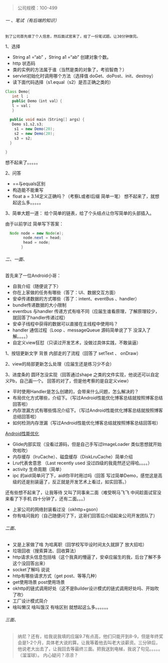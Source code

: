
>公司规模：100-499


###### 一 、笔试（有后端的知识）
```
到了公司首先填了个人信息，然后面试官来了，给了一份笔试题。让30分钟做完。
```
1、选择
- String a1 =“ab” ，String a1 =“ab” 创建对象个数。
- http 状态码
- 类的实例的方法属于谁（当然是类的对象了，考验智商？）
- servlet初始化时调用哪个方法（选择值 doGet、doPost、init、destroy）
- 读下面代码选择（s1.equal（s2）是否正确之类的）
```java
Class Demo{
   int l ；
   public Demo（int val）{
   l = val；
   }
   
  public void main（String[] args）{
   Demo s1,s2,s3;
    s1 = new Demo(20);
    s2 = new Demo(20);
    s3 = s2;
  }

}
```
想不起来了。。。。。

2、问答
- ==与equals区别
- 构造能不能重写
- float  a = 3.14定义正确吗？（考察L或者l后缀 简单一笔）
想不起来了，就想起这么多。。。。。

3、简单大题一道：
 给个简单的链表，给了个头结点让你写简单的头部插入。

由于以前学过 简单写下答案：
```java
  Node node = new Node(e);
        node.next = head;
        head = node;
       }
```
###### 二、一面、

首先来了一位Android小哥：
- 自我介绍（随便说了下）
- 你在上家做的任务有哪些（答了：UI、数据交互方面）
- 安卓传递数据的方式哪些（答了：intent、eventBus 、handler）
- bundle传递数据的大小限制
- eventbus 与handler 传递方式有啥不同（应届生谁看原理，了解原理较少，就回答了handler传递过程）
- 安卓子线程中获得的数据可以直接在主线程中使用吗？
- handler 通信过程（Loop 、messageQueue 源码简单说了下  没深入了解。。。。）
- 自定义view狂怼（只读过开发艺术，没做过具体实践，不敢装逼）

 1、按钮更新文字 背景 内部走的了流程（回答了 setText 、 onDraw）
 
 2、view的局部更新怎么处理（应届生还是练习少不会）
 
 3、进度条的 圆环怎没实现（回答通过shape 之类的文件实现，他说还可以自定义Pb，自己画一个。 回答的对了，但是他考察的是自定义view）
 
- 平时使用Handler是怎么创建的，会带来什么问题，怎么解决的？
- 布局优化方式哪些，介绍下。（写过Android性能优化博客总结就按照博客总结回答啦）
- 内存泄漏方式有哪些情况介绍下。（写过Android性能优化博客总结就按照博客总结回答啦）
- 如何检测内存泄漏（写过Android性能优化博客总结就按照博客总结回答啦）

[Android性能优化](https://blog.csdn.net/qq_38350635/article/details/89430523)

- Glide内部实现（没看过源码，但是自己手写过ImageLoader 类似思想就开始吹啦吹）
- 内存缓存（lruCache）、磁盘缓存（DiskLruCache）简单介绍
- Lru代表舍意思  （Last recently used   没过四级的我竟然还记得哈。。。。）
- activity 生命周期（简单）
- ipc  的aidl简单问了下，aidl你平时用过吗（回答 写过简单Demo，感觉这是高级的还是别装逼了，反正就是开发艺术上看过，如实回答。）

还有些想不起来了，让我等待 又叫了同事来二面（难受啊马飞飞 中间趁面试官没来看了下手机 四十分钟了，还有二面。。。）
- 上家公司的网络封装看过没（okhttp+gson）
- 你有啥问我的（自己随便问了下，这哥们回答后介绍起来公司开发团队了）
###### 二面、
- 又是上家做了啥   为哈离职（回学校写毕设时间太久就辞了  放大招哈）
- 垃圾回收（搜索算法、回收算法）
- http请求头信息包括啥（这个我真的懵逼了，安卓应届生的我，后台了解不多这个没回答出来）
- socket了解吗 说说
- http有哪些请求方式（get post、等等几种）
- get使用场景 post使用场景
- okhttp的链式调用好处（这不是Builder设计模式的链式调用好处吗、开始吹了吹）
- 工厂设计模式简介
- 啥叫懒汉 啥叫饿汉 有啥区别
就想起这么多。。。。。。
###### 三面、

>纳尼？还有，给我说我填的应届9.7有点高，他们只能开到8-9，但是年终奖会是1-2个月，具体老大说的算。让我等着他去叫老大谈薪资。三分钟后，他说老大出去了，让我回去等最终三面。把我送到电梯，我说了句见。。。。。（溜溜球）。
内心疑问？凉凉？







